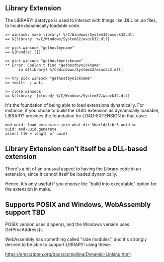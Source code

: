 ## Library Extension

The LIBRARY! datatype is used to interact with things like .DLL or .so files,
to locate dynamically loadable code.

    >> winsock: make library! %/C/Windows/System32/wsock32.dll
    == &[library! %/C/Windows/System32/wsock32.dll]

    >> pick winsock "gethostbyname"
    == &[handle! []]

    >> pick winsock "gethostbynickname"
    ** Error: Couldn't find "gethostbynickname"
          in &[library! %/C/Windows/System32/wsock32.dll]

    >> try pick winsock "gethostbynickname"
    == ~null~  ; anti

    >> close winsock
    == &[library! {closed} %/C/Windows/System32/wsock32.dll]

It's the foundation of being able to load extensions dynamically.  For
instance, if you chose to build the UUID extension as dynamically loadable,
LIBRARY! provides the foundation for LOAD-EXTENSION in that case:

    mod-uuid: load-extension join what-dir %build/libr3-uuid.so
    uuid: mod-uuid.generate
    assert [16 = length of uuid]


## Library Extension can't itself be a DLL-based extension

There's a bit of an unusual aspect to having the Library code in an extension,
since it cannot itself be loaded dynamically.

Hence, it's only useful if you choose the "build into executable" option for
the extension in make.


## Supports POSIX and Windows, WebAssembly support TBD

POSIX version uses dlopen(), and the Windows version uses GetProcAddress().

WebAssembly has something called "side modules", and it's strongly desired
to be able to support LIBRARY! using these:

  https://emscripten.org/docs/compiling/Dynamic-Linking.html
